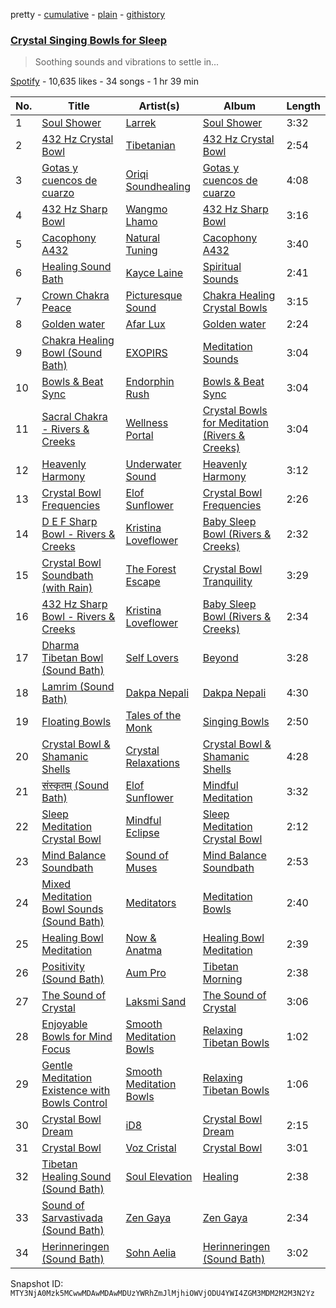 pretty - [cumulative](/playlists/cumulative/37i9dQZF1DX8DvHz72854o.md) - [plain](/playlists/plain/37i9dQZF1DX8DvHz72854o) - [githistory](https://github.githistory.xyz/mackorone/spotify-playlist-archive/blob/main/playlists/plain/37i9dQZF1DX8DvHz72854o)

### [Crystal Singing Bowls for Sleep](https://open.spotify.com/playlist/37i9dQZF1DX8DvHz72854o)

> Soothing sounds and vibrations to settle in...

[Spotify](https://open.spotify.com/user/spotify) - 10,635 likes - 34 songs - 1 hr 39 min

| No. | Title | Artist(s) | Album | Length |
|---|---|---|---|---|
| 1 | [Soul Shower](https://open.spotify.com/track/3RCLYLBaVc2vSjSof1phdk) | [Larrek](https://open.spotify.com/artist/6VFekblOut967g4jD8w46E) | [Soul Shower](https://open.spotify.com/album/7c7bUDAMlzqPhgtyr6FL0V) | 3:32 |
| 2 | [432 Hz Crystal Bowl](https://open.spotify.com/track/77E3mdW9Yyw2SoSxod4UgG) | [Tibetanian](https://open.spotify.com/artist/2w4slIer7XY7fDEehJLONJ) | [432 Hz Crystal Bowl](https://open.spotify.com/album/4swun98t4e747mTtz4qkxg) | 2:54 |
| 3 | [Gotas y cuencos de cuarzo](https://open.spotify.com/track/7vIOggIr837ocFBosnqJtY) | [Oriqi Soundhealing](https://open.spotify.com/artist/04CPMYxePrUcNhtu2kX91q) | [Gotas y cuencos de cuarzo](https://open.spotify.com/album/6JvcnqO2qRFsIl8g8JpvPz) | 4:08 |
| 4 | [432 Hz Sharp Bowl](https://open.spotify.com/track/4yZvt2kZM3WLs5NrR5fwP2) | [Wangmo Lhamo](https://open.spotify.com/artist/3dodLXsbBGHho6yKUubQBp) | [432 Hz Sharp Bowl](https://open.spotify.com/album/2JrmG6JapDVknabbzFtPCG) | 3:16 |
| 5 | [Cacophony A432](https://open.spotify.com/track/4UUY9ZUYBzZiFsYbfxXeki) | [Natural Tuning](https://open.spotify.com/artist/0db3whzEc8o8hAIp7Q9wp5) | [Cacophony A432](https://open.spotify.com/album/2sict1ksexBHINmD0zIL5T) | 3:40 |
| 6 | [Healing Sound Bath](https://open.spotify.com/track/5hrfFPvIzsRiY6Hg2T9ZeY) | [Kayce Laine](https://open.spotify.com/artist/7cFbIyFpJivCMZjpiy3yBb) | [Spiritual Sounds](https://open.spotify.com/album/7v9NZZBD7LTDNygTnTIgkT) | 2:41 |
| 7 | [Crown Chakra Peace](https://open.spotify.com/track/3S5MSpRE7d1Q0QniLAvACO) | [Picturesque Sound](https://open.spotify.com/artist/4kmwcaEZw9Xs2GMUGKaR3D) | [Chakra Healing Crystal Bowls](https://open.spotify.com/album/05JU1kP1IlHuw8EDtzNzb5) | 3:15 |
| 8 | [Golden water](https://open.spotify.com/track/31xrniztiGG2ogmYNSlAzH) | [Afar Lux](https://open.spotify.com/artist/0WT73qyUspmqMJMjtIAjjG) | [Golden water](https://open.spotify.com/album/6HPawn1FQT3f9mfIQVgpdn) | 2:24 |
| 9 | [Chakra Healing Bowl \(Sound Bath\)](https://open.spotify.com/track/0xbn3eRyGE0CWzYgl2kNOG) | [EXOPIRS](https://open.spotify.com/artist/2Q0Qqbi8FdkM0oBsOQaqyE) | [Meditation Sounds](https://open.spotify.com/album/3oMUxmMSX0gza3sPwhsU20) | 3:04 |
| 10 | [Bowls & Beat Sync](https://open.spotify.com/track/0d3eeQXiOyh1tDYsFkREyB) | [Endorphin Rush](https://open.spotify.com/artist/0FLOOV2AD3QNUt2nLsU6pR) | [Bowls & Beat Sync](https://open.spotify.com/album/4oERJRSmD1YuIAg3NfSrVE) | 3:04 |
| 11 | [Sacral Chakra \- Rivers & Creeks](https://open.spotify.com/track/5eFmrcIIFUPJoXVN5SXjHl) | [Wellness Portal](https://open.spotify.com/artist/6t5G5UjoSmisKCSYhdI0gs) | [Crystal Bowls for Meditation \(Rivers & Creeks\)](https://open.spotify.com/album/13uzcrAviSel5HR9vCRKiP) | 3:04 |
| 12 | [Heavenly Harmony](https://open.spotify.com/track/51HmqenuPlvudo20PcSxqB) | [Underwater Sound](https://open.spotify.com/artist/2KJNQj4A21Hd22sjTEpTiq) | [Heavenly Harmony](https://open.spotify.com/album/0UNyqJLmNwlDwb5IxXaGeo) | 3:12 |
| 13 | [Crystal Bowl Frequencies](https://open.spotify.com/track/6d9J5KjEOV5yYkcZWBssnv) | [Elof Sunflower](https://open.spotify.com/artist/6BncFvDvMh4Z9JZ04ujVpa) | [Crystal Bowl Frequencies](https://open.spotify.com/album/1003TZvmVPWaDjSjY7NCdM) | 2:26 |
| 14 | [D E F Sharp Bowl \- Rivers & Creeks](https://open.spotify.com/track/4m77sJnHAWNNs4Ed1iUBQC) | [Kristina Loveflower](https://open.spotify.com/artist/0DksfCfY3vEEIgwBRlmNkp) | [Baby Sleep Bowl \(Rivers & Creeks\)](https://open.spotify.com/album/2nt9ATyTtEKCymqnkbdKoD) | 2:32 |
| 15 | [Crystal Bowl Soundbath \(with Rain\)](https://open.spotify.com/track/6N5SUIWEXiyBTE4WEDZ8AG) | [The Forest Escape](https://open.spotify.com/artist/63nWC8U7RxoOnCLl3b6AK4) | [Crystal Bowl Tranquility](https://open.spotify.com/album/2eOJnGIAQA6NkUUDdE4NWQ) | 3:29 |
| 16 | [432 Hz Sharp Bowl \- Rivers & Creeks](https://open.spotify.com/track/46t2E9jYF9cGwo07HTxXOk) | [Kristina Loveflower](https://open.spotify.com/artist/0DksfCfY3vEEIgwBRlmNkp) | [Baby Sleep Bowl \(Rivers & Creeks\)](https://open.spotify.com/album/2nt9ATyTtEKCymqnkbdKoD) | 2:34 |
| 17 | [Dharma Tibetan Bowl \(Sound Bath\)](https://open.spotify.com/track/2KlUpKBLSijKL3ZCHwWtCB) | [Self Lovers](https://open.spotify.com/artist/0xSZkXuemR32ESBfNTw5CC) | [Beyond](https://open.spotify.com/album/3UG51jaBaJ1ylORsICu3eg) | 3:28 |
| 18 | [Lamrim \(Sound Bath\)](https://open.spotify.com/track/4SntEk9w1JNvIgiAShAKc0) | [Dakpa Nepali](https://open.spotify.com/artist/6ehZfyyber5F5KyAUtlYob) | [Dakpa Nepali](https://open.spotify.com/album/1ebhcZPcYlwJ7uQhIn3YvT) | 4:30 |
| 19 | [Floating Bowls](https://open.spotify.com/track/2TCsXa4vNwuk1qClUmn5nY) | [Tales of the Monk](https://open.spotify.com/artist/0Re4A8cte2gZ2fDKTdxD03) | [Singing Bowls](https://open.spotify.com/album/6fsshu03QNMFvD5UUbD123) | 2:50 |
| 20 | [Crystal Bowl & Shamanic Shells](https://open.spotify.com/track/3htZk2uZHjlkRhlaqaM3d8) | [Crystal Relaxations](https://open.spotify.com/artist/2fOp9yWKqkoEaLevqSKkHi) | [Crystal Bowl & Shamanic Shells](https://open.spotify.com/album/448uGKK2wcs9EXl8NX8KMO) | 4:28 |
| 21 | [संस्कृतम् \(Sound Bath\)](https://open.spotify.com/track/36yfMAlr2nCwrQnFhWkFTx) | [Elof Sunflower](https://open.spotify.com/artist/6BncFvDvMh4Z9JZ04ujVpa) | [Mindful Meditation](https://open.spotify.com/album/1RkIzOVRLMe6VJezRD32c6) | 3:32 |
| 22 | [Sleep Meditation Crystal Bowl](https://open.spotify.com/track/1SB2AzT7daTdCKFlWxNxyM) | [Mindful Eclipse](https://open.spotify.com/artist/7AqjdmOiPPFzX6oy0Mfo1j) | [Sleep Meditation Crystal Bowl](https://open.spotify.com/album/2hMhXbAN4ePJyWEK8O8yDB) | 2:12 |
| 23 | [Mind Balance Soundbath](https://open.spotify.com/track/2heKEPVkDUFTE8GSCyY3v4) | [Sound of Muses](https://open.spotify.com/artist/5l9VrNt92FCVro9qeWKBwi) | [Mind Balance Soundbath](https://open.spotify.com/album/4g32jjcR70RDKYwCr2skD1) | 2:53 |
| 24 | [Mixed Meditation Bowl Sounds \(Sound Bath\)](https://open.spotify.com/track/7kzsjfIiCZLTxKlOwmUpZU) | [Meditators](https://open.spotify.com/artist/35qLVQ5G13Moug3HQcf90C) | [Meditation Bowls](https://open.spotify.com/album/6Jxjl9oi2NcmWSYnr0BmQl) | 2:40 |
| 25 | [Healing Bowl Meditation](https://open.spotify.com/track/57V9F3ty7ps7Gh7m76BEie) | [Now & Anatma](https://open.spotify.com/artist/6RJUE6sgw2xb5nVYXhKxE9) | [Healing Bowl Meditation](https://open.spotify.com/album/0TWoAqIzn8AzbewrNelTIW) | 2:39 |
| 26 | [Positivity \(Sound Bath\)](https://open.spotify.com/track/6rNNLUeCMGpAbMqlZBKXpK) | [Aum Pro](https://open.spotify.com/artist/6sxGvi2ZDbc3zzQGr0u3Bu) | [Tibetan Morning](https://open.spotify.com/album/7KRfVQzaJDGKXHvPLCQfDI) | 2:38 |
| 27 | [The Sound of Crystal](https://open.spotify.com/track/2C0YVGbIt2YyoRaugjHEpV) | [Laksmi Sand](https://open.spotify.com/artist/7H5gwCLGNCQ8guLmXFdoJy) | [The Sound of Crystal](https://open.spotify.com/album/0znq1XYIBUMz4vcle9glWP) | 3:06 |
| 28 | [Enjoyable Bowls for Mind Focus](https://open.spotify.com/track/03YPsqCbuP65rHYHFYoWNh) | [Smooth Meditation Bowls](https://open.spotify.com/artist/14mVKwmaklKARGbeuuudC7) | [Relaxing Tibetan Bowls](https://open.spotify.com/album/0YxSxTbuVd8T3NFa4kotBZ) | 1:02 |
| 29 | [Gentle Meditation Existence with Bowls Control](https://open.spotify.com/track/4ECIEYblbD8sLFnC1BgHV4) | [Smooth Meditation Bowls](https://open.spotify.com/artist/14mVKwmaklKARGbeuuudC7) | [Relaxing Tibetan Bowls](https://open.spotify.com/album/0YxSxTbuVd8T3NFa4kotBZ) | 1:06 |
| 30 | [Crystal Bowl Dream](https://open.spotify.com/track/0f8DS6g7JIPQMzaONezO4g) | [iD8](https://open.spotify.com/artist/3DjpvRyhGuXg5ICJqwng4z) | [Crystal Bowl Dream](https://open.spotify.com/album/6Bo4QllINweqhoOyn90NtA) | 2:15 |
| 31 | [Crystal Bowl](https://open.spotify.com/track/1MDmrmYQFYLMaxan60iMmL) | [Voz Cristal](https://open.spotify.com/artist/0hhAuaCqqItxB9wzqDeWhw) | [Crystal Bowl](https://open.spotify.com/album/396hWZSFCkjPOr93k4aatg) | 3:01 |
| 32 | [Tibetan Healing Sound \(Sound Bath\)](https://open.spotify.com/track/5K8lW44qS3mAmXPUBjlE1N) | [Soul Elevation](https://open.spotify.com/artist/33uRqE15Wfnc0rnvEkhTKw) | [Healing](https://open.spotify.com/album/74OsPzLQSWP6P30HDjrHcM) | 2:38 |
| 33 | [Sound of Sarvastivada \(Sound Bath\)](https://open.spotify.com/track/5WnYwONaiD9U262drLfcLv) | [Zen Gaya](https://open.spotify.com/artist/5zC4k86g6y3NsIvUwFVX1G) | [Zen Gaya](https://open.spotify.com/album/2jGEItbwzeGSiVvU9lfKnf) | 2:34 |
| 34 | [Herinneringen \(Sound Bath\)](https://open.spotify.com/track/3S2TvczOa5YQQPqkn7Khtp) | [Sohn Aelia](https://open.spotify.com/artist/58PoZ2UB30eX8jppZ6B87i) | [Herinneringen \(Sound Bath\)](https://open.spotify.com/album/4HpA9tcvVWoQdjgLsp88Ru) | 3:02 |

Snapshot ID: `MTY3NjA0Mzk5MCwwMDAwMDAwMDUzYWRhZmJlMjhiOWVjODU4YWI4ZGM3MDM2M2M3N2Yz`
